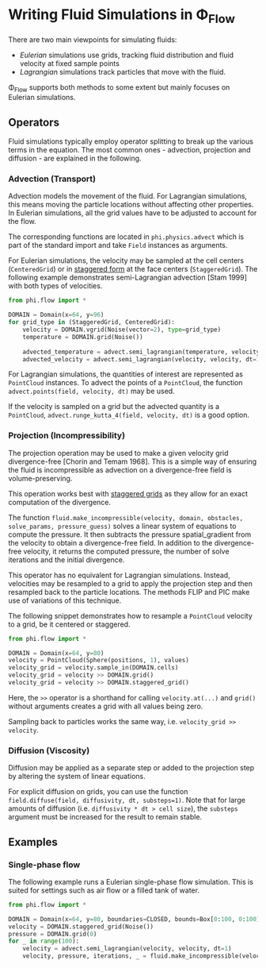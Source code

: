 # Writing Fluid Simulations in Φ<sub>Flow</sub>

There are two main viewpoints for simulating fluids:

* *Eulerian* simulations use grids, tracking fluid distribution and fluid velocity at fixed sample points
* *Lagrangian* simulations track particles that move with the fluid.

Φ<sub>Flow</sub> supports both methods to some extent but mainly focuses on Eulerian simulations.


## Operators

Fluid simulations typically employ operator splitting to break up the various terms in the equation.
The most common ones - advection, projection and diffusion - are explained in the following.

### Advection (Transport)

Advection models the movement of the fluid.
For Lagrangian simulations, this means moving the particle locations without affecting other properties.
In Eulerian simulations, all the grid values have to be adjusted to account for the flow.

The corresponding functions are located in `phi.physics.advect` which is part of the standard import and take `Field` instances as arguments.

For Eulerian simulations, the velocity may be sampled at the cell centers (`CenteredGrid`) or in [staggered form](Staggered_Grids.html) at the face centers (`StaggeredGrid`).
The following example demonstrates semi-Lagrangian advection \[Stam 1999\] with both types of velocities.
```python
from phi.flow import *

DOMAIN = Domain(x=64, y=96)
for grid_type in (StaggeredGrid, CenteredGrid):
    velocity = DOMAIN.vgrid(Noise(vector=2), type=grid_type)
    temperature = DOMAIN.grid(Noise())
    
    advected_temperature = advect.semi_lagrangian(temperature, velocity, dt=1)
    advected_velocity = advect.semi_lagrangian(velocity, velocity, dt=1)  # self-advection
```

For Lagrangian simulations, the quantities of interest are represented as `PointCloud` instances.
To advect the points of a `PointCloud`, the function `advect.points(field, velocity, dt)` may be used.

If the velocity is sampled on a grid but the advected quantity is a `PointCloud`, `advect.runge_kutta_4(field, velocity, dt)` is a good option.


### Projection (Incompressibility)

The projection operation may be used to make a given velocity grid divergence-free \[Chorin and Temam 1968\].
This is a simple way of ensuring the fluid is incompressible as advection on a divergence-free field is volume-preserving.

This operation works best with [staggered grids](Staggered_Grids.html) as they allow for an exact computation of the divergence.

The function `fluid.make_incompressible(velocity, domain, obstacles, solve_params, pressure_guess)` solves a linear system of equations to compute the pressure.
It then subtracts the pressure spatial_gradient from the velocity to obtain a divergence-free field.
In addition to the divergence-free velocity, it returns the computed pressure, the number of solve iterations and the initial divergence.

This operator has no equivalent for Lagrangian simulations.
Instead, velocities may be resampled to a grid to apply the projection step and then resampled back to the particle locations.
The methods FLIP and PIC make use of variations of this technique.

The following snippet demonstrates how to resample a `PointCloud` velocity to a grid, be it centered or staggered.
```python
from phi.flow import *

DOMAIN = Domain(x=64, y=80)
velocity = PointCloud(Sphere(positions, 1), values)
velocity_grid = velocity.sample_in(DOMAIN.cells)
velocity_grid = velocity >> DOMAIN.grid()
velocity_grid = velocity >> DOMAIN.staggered_grid()
```
Here, the `>>` operator is a shorthand for calling `velocity.at(...)` and `grid()` without arguments creates a grid with all values being zero.

Sampling back to particles works the same way, i.e. `velocity_grid >> velocity`.


### Diffusion (Viscosity)

Diffusion may be applied as a separate step or added to the projection step by altering the system of linear equations.

For explicit diffusion on grids, you can use the function `field.diffuse(field, diffusivity, dt, substeps=1)`.
Note that for large amounts of diffusion (i.e. `diffusivity * dt > cell size`), the `substeps` argument must be increased for the result to remain stable.



## Examples

### Single-phase flow

The following example runs a Eulerian single-phase flow simulation.
This is suited for settings such as air flow or a filled tank of water.

```python
from phi.flow import *

DOMAIN = Domain(x=64, y=80, boundaries=CLOSED, bounds=Box[0:100, 0:100])
velocity = DOMAIN.staggered_grid(Noise())
pressure = DOMAIN.grid(0)
for _ in range(100):
    velocity = advect.semi_lagrangian(velocity, velocity, dt=1)
    velocity, pressure, iterations, _ = fluid.make_incompressible(velocity, DOMAIN, pressure_guess=pressure)
```

